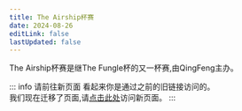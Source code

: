 ```yaml
---
title: The Airship杯赛
date: 2024-08-26
editLink: false
lastUpdated: false
---
```


The Airship杯赛是继The Fungle杯的又一杯赛,由QingFeng主办。

::: info 请前往新页面
看起来你是通过之前的旧链接访问的。\
我们现在迁移了页面,请[点击此处](./TheAirship/)访问新页面。
:::
